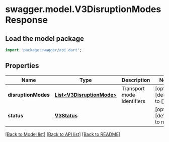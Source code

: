# swagger.model.V3DisruptionModesResponse

## Load the model package
```dart
import 'package:swagger/api.dart';
```

## Properties
Name | Type | Description | Notes
------------ | ------------- | ------------- | -------------
**disruptionModes** | [**List&lt;V3DisruptionMode&gt;**](V3DisruptionMode.md) | Transport mode identifiers | [optional] [default to []]
**status** | [**V3Status**](V3Status.md) |  | [optional] [default to null]

[[Back to Model list]](../README.md#documentation-for-models) [[Back to API list]](../README.md#documentation-for-api-endpoints) [[Back to README]](../README.md)

